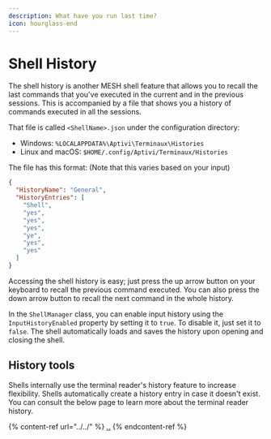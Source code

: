 ```yaml
---
description: What have you run last time?
icon: hourglass-end
---
```


# Shell History

The shell history is another MESH shell feature that allows you to recall the last commands that you've executed in the current and in the previous sessions. This is accompanied by a file that shows you a history of commands executed in all the sessions.

That file is called `<ShellName>.json` under the configuration directory:

* Windows: `%LOCALAPPDATA%\Aptivi\Terminaux\Histories`
* Linux and macOS: `$HOME/.config/Aptivi/Terminaux/Histories`

The file has this format: (Note that this varies based on your input)

```json
{
  "HistoryName": "General",
  "HistoryEntries": [
    "Shell",
    "yes",
    "yes",
    "yes",
    "ye",
    "yes",
    "yes"
  ]
}
```

Accessing the shell history is easy; just press the up arrow button on your keyboard to recall the previous command executed. You can also press the down arrow button to recall the next command in the whole history.

In the `ShellManager` class, you can enable input history using the `InputHistoryEnabled` property by setting it to `true`. To disable it, just set it to `false`. The shell automatically loads and saves the history upon opening and closing the shell.

## History tools

Shells internally use the terminal reader's history feature to increase flexibility. Shells automatically create a history entry in case it doesn't exist. You can consult the below page to learn more about the terminal reader history.

{% content-ref url="../../" %}
[..](../../)
{% endcontent-ref %}
